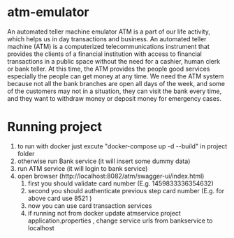 # atm-emulator
An automated teller machine emulator
ATM is a part of our life activity, which helps us in day transactions and business. An automated teller machine (ATM) is a computerized telecommunications instrument that provides the clients of a financial institution with access to financial transactions in a public space without the need for a cashier, human clerk or bank teller.
At this time, the ATM provides the people good services especially the people can get money at any time. We need the ATM system because not all the bank branches are open all days of the week, and some of the customers may not in a situation, they can visit the bank every time, and they want to withdraw money or deposit money for emergency cases. 
# Running project
1. to run with docker just excute "docker-compose up -d --build" in project folder
2. otherwise run Bank service (it will insert some dummy data)  
3. run ATM service (it will login to bank service)  
4. open browser (http://localhost:8082/atm/swagger-ui/index.html)
    1. first you should validate card number (E.g. 1459833336354632)  
    2. second you should authenticate previous step card number (E.g. for above card use 8521 )  
    3. now you can use card transaction services 
    4. if running not from docker update atmservice project application.properties , change service urls from bankservice to localhost
